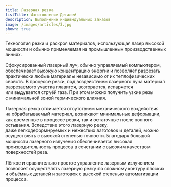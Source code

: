 ```yaml
---
title: Лазерная резка
listTitle: Изготовление Деталей
description: Выполнение индивидуальных заказов
image: /images/articles/3.jpg
shown: true
---
```


Технология резки и раскроя материалов, использующая лазер высокой мощности и обычно применяемая на промышленных производственных линиях.
\
\
Сфокусированный лазерный луч, обычно управляемый компьютером, обеспечивает высокую концентрацию энергии и позволяет разрезать практически любые материалы независимо от их теплофизических свойств. В процессе резки, под воздействием лазерного луча материал разрезаемого участка плавится, возгорается, испаряется или выдувается струёй газа. При этом можно получить узкие резы с минимальной зоной термического влияния.
\
\
Лазерная резка отличается отсутствием механического воздействия на обрабатываемый материал, возникают минимальные деформации, как временные в процессе резки, так и остаточные после полного остывания. Вследствие этого лазерную резку, даже легкодеформируемых и нежестких заготовок и деталей, можно осуществлять с высокой степенью точности. Благодаря большой мощности лазерного излучения обеспечивается высокая производительность процесса в сочетании с высоким качеством поверхностей реза.
\
\
Лёгкое и сравнительно простое управление лазерным излучением позволяет осуществлять лазерную резку по сложному контуру плоских и объёмных деталей и заготовок с высокой степенью автоматизации процесса.

